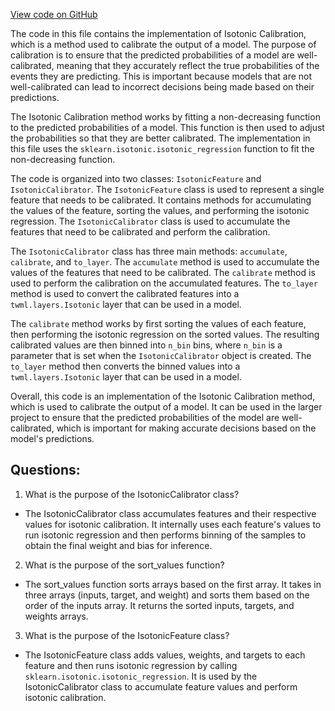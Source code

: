 [View code on GitHub](https://github.com/misbahsy/the-algorithm/twml/twml/contrib/calibrators/isotonic.py)

The code in this file contains the implementation of Isotonic Calibration, which is a method used to calibrate the output of a model. The purpose of calibration is to ensure that the predicted probabilities of a model are well-calibrated, meaning that they accurately reflect the true probabilities of the events they are predicting. This is important because models that are not well-calibrated can lead to incorrect decisions being made based on their predictions.

The Isotonic Calibration method works by fitting a non-decreasing function to the predicted probabilities of a model. This function is then used to adjust the probabilities so that they are better calibrated. The implementation in this file uses the `sklearn.isotonic.isotonic_regression` function to fit the non-decreasing function.

The code is organized into two classes: `IsotonicFeature` and `IsotonicCalibrator`. The `IsotonicFeature` class is used to represent a single feature that needs to be calibrated. It contains methods for accumulating the values of the feature, sorting the values, and performing the isotonic regression. The `IsotonicCalibrator` class is used to accumulate the features that need to be calibrated and perform the calibration.

The `IsotonicCalibrator` class has three main methods: `accumulate`, `calibrate`, and `to_layer`. The `accumulate` method is used to accumulate the values of the features that need to be calibrated. The `calibrate` method is used to perform the calibration on the accumulated features. The `to_layer` method is used to convert the calibrated features into a `twml.layers.Isotonic` layer that can be used in a model.

The `calibrate` method works by first sorting the values of each feature, then performing the isotonic regression on the sorted values. The resulting calibrated values are then binned into `n_bin` bins, where `n_bin` is a parameter that is set when the `IsotonicCalibrator` object is created. The `to_layer` method then converts the binned values into a `twml.layers.Isotonic` layer that can be used in a model.

Overall, this code is an implementation of the Isotonic Calibration method, which is used to calibrate the output of a model. It can be used in the larger project to ensure that the predicted probabilities of the model are well-calibrated, which is important for making accurate decisions based on the model's predictions.
## Questions: 
 1. What is the purpose of the IsotonicCalibrator class?
- The IsotonicCalibrator class accumulates features and their respective values for isotonic calibration. It internally uses each feature's values to run isotonic regression and then performs binning of the samples to obtain the final weight and bias for inference.

2. What is the purpose of the sort_values function?
- The sort_values function sorts arrays based on the first array. It takes in three arrays (inputs, target, and weight) and sorts them based on the order of the inputs array. It returns the sorted inputs, targets, and weights arrays.

3. What is the purpose of the IsotonicFeature class?
- The IsotonicFeature class adds values, weights, and targets to each feature and then runs isotonic regression by calling `sklearn.isotonic.isotonic_regression`. It is used by the IsotonicCalibrator class to accumulate feature values and perform isotonic calibration.